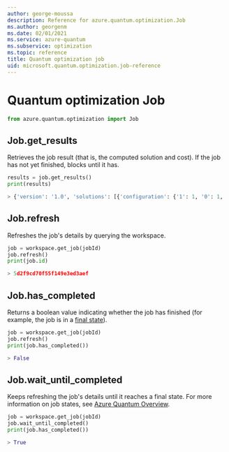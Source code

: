 ```yaml
---
author: george-moussa
description: Reference for azure.quantum.optimization.Job
ms.author: georgenm
ms.date: 02/01/2021
ms.service: azure-quantum
ms.subservice: optimization
ms.topic: reference
title: Quantum optimization job
uid: microsoft.quantum.optimization.job-reference
---
```


# Quantum optimization Job

```py
from azure.quantum.optimization import Job
```

## Job.get_results

Retrieves the job result (that is, the computed solution and cost). If the job has not
yet finished, blocks until it has.

```py
results = job.get_results()
print(results)

> {'version': '1.0', 'solutions': [{'configuration': {'1': 1, '0': 1, '2': -1, '3': 1}, 'cost': -23.0}]}
```

## Job.refresh

Refreshes the job's details by querying the workspace.

```py
job = workspace.get_job(jobId)
job.refresh()
print(job.id)

> 5d2f9cd70f55f149e3ed3aef
```

## Job.has_completed

Returns a boolean value indicating whether the job has finished (for example, the job is in a
[final state](xref:microsoft.quantum.azure-quantum-overview#monitoring-jobs)).

```py
job = workspace.get_job(jobId)
job.refresh()
print(job.has_completed())

> False
```

## Job.wait_until_completed

Keeps refreshing the job's details until it reaches a final state. For more information on job states, see [Azure Quantum Overview](xref:microsoft.quantum.azure-quantum-overview).

```py
job = workspace.get_job(jobId)
job.wait_until_completed()
print(job.has_completed())

> True
```